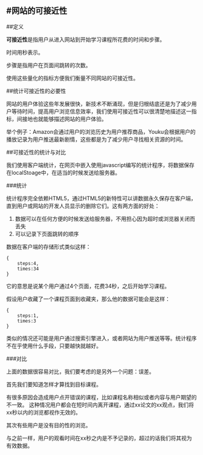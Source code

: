 #网站的可接近性
---
##定义

**可接近性**是指用户从进入网站到开始学习课程所花费的时间和步骤。

时间用秒表示。

步骤是指用户在页面间跳转的次数。

使用这些量化的指标方便我们衡量不同网站的可接近性。

##统计可接近性的必要性

网站的用户体验这些年发展很快，新技术不断涌现，但是归根结底还是为了减少用户等待时间，提高用户浏览信息效率，我们使用可接近性可以很清楚地描述这一指标，间接地也就能够描述网站的用户体验。

举个例子：Amazon会通过用户的浏览历史为用户推荐商品，Youku会根据用户的播放记录为用户推送最新剧情，这些都是为了减少用户寻找相关资源的时间。

##可接近性的统计与对比

我们使用客户端统计，在网页中嵌入使用javascript编写的统计程序，将数据保存在localStoage中，在适当的时候发送给服务器。

###统计

统计程序完全依赖HTML5，通过HTML5的新特性可以讲数据永久保存在客户端，直到用户或网站的开发人员显示的删除它们。这有两方面的好处：

1. 数据可以在任何方便的时候发送给服务器，不用担心因为超时或浏览器关闭而丢失
2. 可以记录下页面跳转的顺序

数据在客户端的存储形式类似这样：

	{
		steps:4,
		times:34
	}


它的意思是说某个用户通过4个页面，花费34秒，之后开始学习课程。

假设用户收藏了一个课程页面到收藏夹，那么他的数据可能会是这样：

	{
		steps:1,
		times:3
	}

类似的情况还可能是用户通过搜索引擎进入，或者网站为用户推送等等。统计程序不在乎使用什么手段，只要越快就越好。

###对比

上面的数据很容易对比，我们要考虑的是另外一个问题：误差。

首先我们要知道怎样才算找到目标课程。

有很多原因会造成用户点开错误的课程，比如课程名称相似或者内容与用户期望的不一致。
这种情况用户都会在短时间内离开课程，通过xx论文的xx观点，我们将xx秒以内的浏览都视作无效的。

其次有些用户是没有目的性的浏览。

与之前一样，用户的观看时间在xx秒之内是不予记录的，超过的话我们将其视为有效数据。